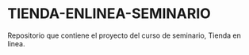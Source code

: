 # TIENDA-ENLINEA-SEMINARIO
Repositorio que contiene el proyecto del curso de seminario, Tienda en linea.
